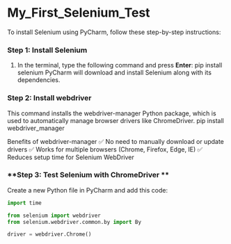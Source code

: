 # My_First_Selenium_Test

To install Selenium using PyCharm, follow these step-by-step instructions:


### **Step 1: Install Selenium**
1. In the terminal, type the following command and press **Enter**:
   pip install selenium
PyCharm will download and install Selenium along with its dependencies.

### **Step 2: Install webdriver**
This command installs the webdriver-manager Python package, which is used to automatically manage browser drivers like ChromeDriver.
 pip install webdriver_manager 

Benefits of webdriver-manager
✅ No need to manually download or update drivers
✅ Works for multiple browsers (Chrome, Firefox, Edge, IE)
✅ Reduces setup time for Selenium WebDriver

### **Step 3: Test Selenium with ChromeDriver **
Create a new Python file in PyCharm and add this code:
   ```python
import time

from selenium import webdriver
from selenium.webdriver.common.by import By

driver = webdriver.Chrome()
  
